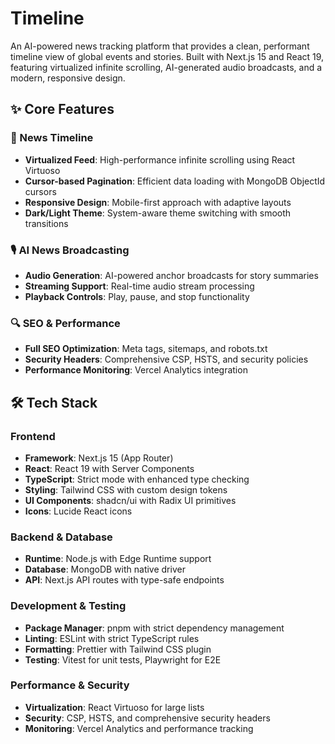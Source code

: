 # Timeline

An AI-powered news tracking platform that provides a clean, performant timeline
view of global events and stories. Built with Next.js 15 and React 19, featuring
virtualized infinite scrolling, AI-generated audio broadcasts, and a modern,
responsive design.

## ✨ Core Features

### 📰 News Timeline

- **Virtualized Feed**: High-performance infinite scrolling using React Virtuoso
- **Cursor-based Pagination**: Efficient data loading with MongoDB ObjectId
  cursors
- **Responsive Design**: Mobile-first approach with adaptive layouts
- **Dark/Light Theme**: System-aware theme switching with smooth transitions

### 🎙️ AI News Broadcasting

- **Audio Generation**: AI-powered anchor broadcasts for story summaries
- **Streaming Support**: Real-time audio stream processing
- **Playback Controls**: Play, pause, and stop functionality

### 🔍 SEO & Performance

- **Full SEO Optimization**: Meta tags, sitemaps, and robots.txt
- **Security Headers**: Comprehensive CSP, HSTS, and security policies
- **Performance Monitoring**: Vercel Analytics integration

## 🛠️ Tech Stack

### Frontend

- **Framework**: Next.js 15 (App Router)
- **React**: React 19 with Server Components
- **TypeScript**: Strict mode with enhanced type checking
- **Styling**: Tailwind CSS with custom design tokens
- **UI Components**: shadcn/ui with Radix UI primitives
- **Icons**: Lucide React icons

### Backend & Database

- **Runtime**: Node.js with Edge Runtime support
- **Database**: MongoDB with native driver
- **API**: Next.js API routes with type-safe endpoints

### Development & Testing

- **Package Manager**: pnpm with strict dependency management
- **Linting**: ESLint with strict TypeScript rules
- **Formatting**: Prettier with Tailwind CSS plugin
- **Testing**: Vitest for unit tests, Playwright for E2E

### Performance & Security

- **Virtualization**: React Virtuoso for large lists
- **Security**: CSP, HSTS, and comprehensive security headers
- **Monitoring**: Vercel Analytics and performance tracking
